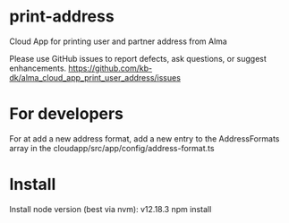# print-address
Cloud App for printing user and partner address from Alma

Please use GitHub issues to report defects, ask questions, or suggest enhancements.
https://github.com/kb-dk/alma_cloud_app_print_user_address/issues

# For developers
For at add a new address format, add a new entry to the AddressFormats array in the  cloudapp/src/app/config/address-format.ts

# Install
Install node version (best via nvm): v12.18.3
npm install
